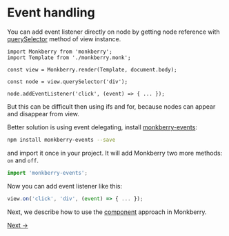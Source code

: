 # Event handling

You can add event listener directly on node by getting node reference with [querySelector]() method of view instance. 

```twig
import Monkberry from 'monkberry';
import Template from './monkberry.monk';

const view = Monkberry.render(Template, document.body);

const node = view.querySelector('div');

node.addEventListener('click', (event) => { ... });
```

But this can be difficult then using ifs and for, because nodes can appear and disappear from view.

Better solution is using event delegating, install [monkberry-events](https://github.com/monkberry/events):

```bash
npm install monkberry-events --save
```

and import it once in your project. It will add Monkberry two more methods: `on` and `off`.

```js
import 'monkberry-events';
```

Now you can add event listener like this:

```js
view.on('click', 'div', (event) => { ... });
```

Next, we describe how to use the [component](components.md) approach in Monkberry.

[Next →](components.md)
